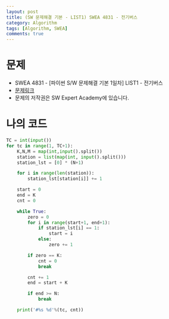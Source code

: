 ```yaml
---
layout: post
title: (SW 문제해결 기본 - LIST1) SWEA 4831 - 전기버스
category: Algorithm
tags: [Algorithm, SWEA]
comments: true
---
```




# 문제

-  SWEA 4831 - [파이썬 S/W 문제해결 기본 1일차] LIST1 - 전기버스
-  [문제링크](https://www.swexpertacademy.com/main/learn/course/subjectDetail.do?courseId=AVuPDN86AAXw5UW6&subjectId=AWOVFCzaqeUDFAWg#)
-  문제의 저작권은 SW Expert Academy에 있습니다.



# 나의 코드


```python
TC = int(input())
for tc in range(1, TC+1):
    K,N,M = map(int,input().split())
    station = list(map(int, input().split()))
    station_lst = [0] * (N+1)

    for i in range(len(station)):
        station_lst[station[i]] += 1

    start = 0
    end = K
    cnt = 0

    while True:
        zero = 0
        for i in range(start+1, end+1):
            if station_lst[i] == 1:
                start = i
            else:
                zero += 1

        if zero == K:
            cnt = 0
            break

        cnt += 1
        end = start + K

        if end >= N:
            break

    print('#%s %d'%(tc, cnt))
```
